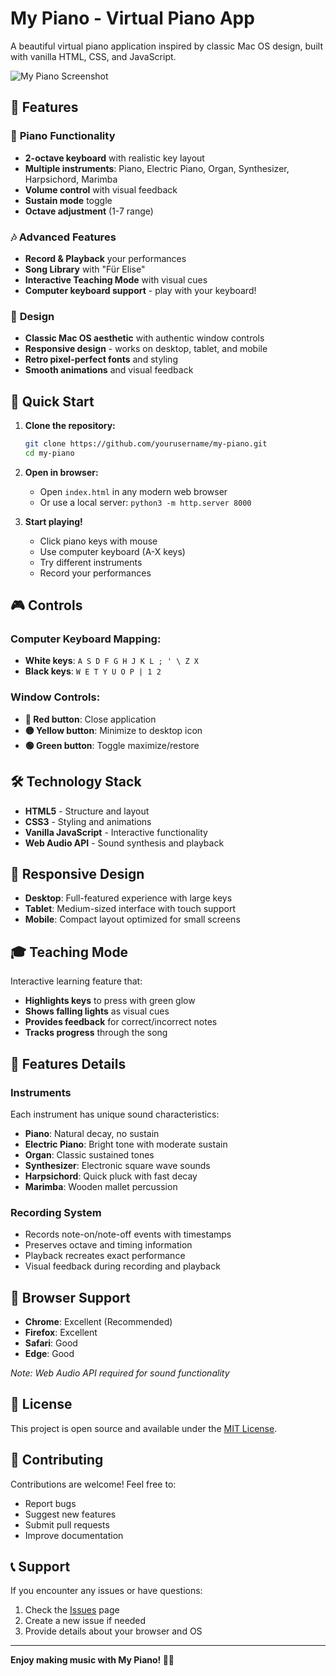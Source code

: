 # My Piano - Virtual Piano App

A beautiful virtual piano application inspired by classic Mac OS design, built with vanilla HTML, CSS, and JavaScript.

![My Piano Screenshot](https://via.placeholder.com/800x400?text=My+Piano+App)

## 🎹 Features

### 🎵 **Piano Functionality**
- **2-octave keyboard** with realistic key layout
- **Multiple instruments**: Piano, Electric Piano, Organ, Synthesizer, Harpsichord, Marimba
- **Volume control** with visual feedback
- **Sustain mode** toggle
- **Octave adjustment** (1-7 range)

### 🎶 **Advanced Features**
- **Record & Playback** your performances
- **Song Library** with "Für Elise" 
- **Interactive Teaching Mode** with visual cues
- **Computer keyboard support** - play with your keyboard!

### 🎨 **Design**
- **Classic Mac OS aesthetic** with authentic window controls
- **Responsive design** - works on desktop, tablet, and mobile
- **Retro pixel-perfect fonts** and styling
- **Smooth animations** and visual feedback

## 🚀 Quick Start

1. **Clone the repository:**
   ```bash
   git clone https://github.com/yourusername/my-piano.git
   cd my-piano
   ```

2. **Open in browser:**
   - Open `index.html` in any modern web browser
   - Or use a local server: `python3 -m http.server 8000`

3. **Start playing!**
   - Click piano keys with mouse
   - Use computer keyboard (A-X keys)
   - Try different instruments
   - Record your performances

## 🎮 Controls

### **Computer Keyboard Mapping:**
- **White keys**: `A S D F G H J K L ; ' \ Z X`
- **Black keys**: `W E T Y U O P | 1 2`

### **Window Controls:**
- **🔴 Red button**: Close application
- **🟡 Yellow button**: Minimize to desktop icon
- **🟢 Green button**: Toggle maximize/restore

## 🛠️ Technology Stack

- **HTML5** - Structure and layout
- **CSS3** - Styling and animations
- **Vanilla JavaScript** - Interactive functionality
- **Web Audio API** - Sound synthesis and playback

## 📱 Responsive Design

- **Desktop**: Full-featured experience with large keys
- **Tablet**: Medium-sized interface with touch support
- **Mobile**: Compact layout optimized for small screens

## 🎓 Teaching Mode

Interactive learning feature that:
- **Highlights keys** to press with green glow
- **Shows falling lights** as visual cues
- **Provides feedback** for correct/incorrect notes
- **Tracks progress** through the song

## 🔧 Features Details

### **Instruments**
Each instrument has unique sound characteristics:
- **Piano**: Natural decay, no sustain
- **Electric Piano**: Bright tone with moderate sustain  
- **Organ**: Classic sustained tones
- **Synthesizer**: Electronic square wave sounds
- **Harpsichord**: Quick pluck with fast decay
- **Marimba**: Wooden mallet percussion

### **Recording System**
- Records note-on/note-off events with timestamps
- Preserves octave and timing information
- Playback recreates exact performance
- Visual feedback during recording and playback

## 🌟 Browser Support

- **Chrome**: Excellent (Recommended)
- **Firefox**: Excellent  
- **Safari**: Good
- **Edge**: Good

*Note: Web Audio API required for sound functionality*

## 📄 License

This project is open source and available under the [MIT License](LICENSE).

## 🤝 Contributing

Contributions are welcome! Feel free to:
- Report bugs
- Suggest new features
- Submit pull requests
- Improve documentation

## 📞 Support

If you encounter any issues or have questions:
1. Check the [Issues](https://github.com/yourusername/my-piano/issues) page
2. Create a new issue if needed
3. Provide details about your browser and OS

---

**Enjoy making music with My Piano! 🎹🎵**